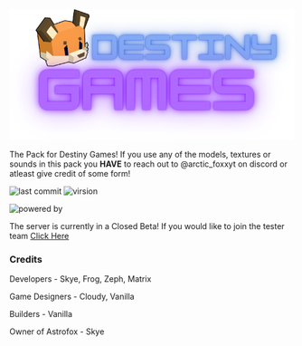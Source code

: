 ![DestinyGames Logo](https://github.com/Astrofox-Studios/DESTINYResource/blob/main/test/test.png)

The Pack for Destiny Games! If you use any of the models, textures or sounds in this pack you **HAVE** to reach out to @arctic_foxxyt on discord or atleast give credit of some form!

![last commit](https://img.shields.io/github/last-commit/Astrofox-Studios/DESTINYResource?style=for-the-badge) ![virsion](https://img.shields.io/badge/Minecraft-1.20.1-8403fc?style=for-the-badge) 

![powered by](https://img.shields.io/badge/Powered_by-Ington-038cfc?style=for-the-badge)

The server is currently in a Closed Beta! If you would like to join the tester team [Click Here](astrofoxstudios.com)

### Credits

Developers - Skye, Frog, Zeph, Matrix

Game Designers - Cloudy, Vanilla

Builders - Vanilla

Owner of Astrofox - Skye
